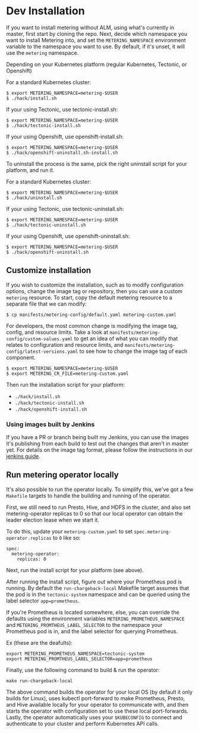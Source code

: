 # Dev Installation

If you want to install metering without ALM, using what's currently in master, first start by cloning the repo.
Next, decide which namespace you want to install Metering into, and set the `METERING_NAMESPACE` environment variable to the namespace you want to use.
By default, if it's unset, it will use the `metering` namespace.

Depending on your Kubernetes platform (regular Kubernetes, Tectonic, or Openshift)

For a standard Kubernetes cluster:

```
$ export METERING_NAMESPACE=metering-$USER
$ ./hack/install.sh
```

If your using Tectonic, use tectonic-install.sh:

```
$ export METERING_NAMESPACE=metering-$USER
$ ./hack/tectonic-install.sh
```

If your using Openshift, use openshift-install.sh:

```
$ export METERING_NAMESPACE=metering-$USER
$ ./hack/openshift-uninstall.sh-install.sh
```

To uninstall the process is the same, pick the right uninstall script for your platform, and run it.

For a standard Kubernetes cluster:

```
$ export METERING_NAMESPACE=metering-$USER
$ ./hack/uninstall.sh
```

If your using Tectonic, use tectonic-uninstall.sh:

```
$ export METERING_NAMESPACE=metering-$USER
$ ./hack/tectonic-uninstall.sh
```

If your using Openshift, use openshift-uninstall.sh:

```
$ export METERING_NAMESPACE=metering-$USER
$ ./hack/openshift-uninstall.sh
```

## Customize installation

If you wish to customize the installation, such as to modify configuration
options, change the image tag or repository, then you can use a custom
`metering` resource. To start, copy the default metering resource to a
separate file that we can modify:

```
$ cp manifests/metering-config/default.yaml metering-custom.yaml
```

For developers, the most common change is modifying the image tag, config, and resource limits.
Take a look at `manifests/metering-config/custom-values.yaml` to get an
idea of what you can modify that relates to configuration and resource limits, and
`manifests/metering-config/latest-versions.yaml` to see  how to change the
image tag of each component.

```
$ export METERING_NAMESPACE=metering-$USER
$ export METERING_CR_FILE=metering-custom.yaml
```

Then run the installation script for your platform:
- `./hack/install.sh`
- `./hack/tectonic-install.sh`
- `./hack/openshift-install.sh`

### Using images built by Jenkins

If you have a PR or branch being built my Jenkins, you can use the images it's publishing from each build to test out the changes that aren't in master yet.
For details on the image tag format, please follow the instructions in our [jenkins guide](jenkins.md#using-images-built-by-jenkins).

## Run metering operator locally

It's also possible to run the operator locally.
To simplify this, we've got a few `Makefile` targets to handle the building and running of the operator.

First, we still need to run Presto, Hive, and HDFS in the cluster, and also set metering-operator replicas to 0 so that our local operator can obtain the leader election lease when we start it.

To do this, update your `metering-custom.yaml` to set `spec.metering-operator.replicas` to `0` like so:

```
spec:
  metering-operator:
    replicas: 0
```

Next, run the install script for your platform (see above).

After running the install script, figure out where your Prometheus pod is running.
By default the `run-chargeback-local` Makefile target assumes that the pod is in the `tectonic-system` namespace and can be queried using the label selector `app=prometheus`.

If you're Prometheus is located somewhere, else, you can override the defaults using the environment variables `METERING_PROMETHEUS_NAMESPACE` and `METERING_PROMTHEUS_LABEL_SELECTOR` to the namespace your Prometheus pod is in, and the label selector for querying Prometheus.

Ex (these are the deafults):
```
export METERING_PROMETHEUS_NAMESPACE=tectonic-system
export METERING_PROMTHEUS_LABEL_SELECTOR=app=prometheus
```

Finally, use the following command to build & run the operator:

```
make run-chargeback-local
```

The above command builds the operator for your local OS (by default it only builds for Linux), uses kubectl port-forward to make Prometheus, Presto, and Hive available locally for your operator to communicate with, and then starts the operator with configuration set to use these local port-forwards.
Lastly, the operator automatically uses your `$KUBECONFIG` to connect and authenticate to your cluster and perform Kubernetes API calls.


